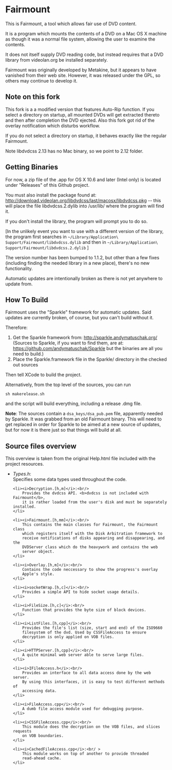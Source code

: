 # Fairmount

This is Fairmount, a tool which allows fair use of DVD content.

It is a program which mounts the contents of a DVD on a Mac OS X
machine as though it was a normal file system, allowing the user to
examine the contents.

It does not itself supply DVD reading code, but instead requires
that a DVD library from videolan.org be installed separately.

Fairmount was originally developed by Metakine, but it appears to have
vanished from their web site. However, it was released under the GPL,
so others may continue to develop it.

## Note on this fork

This fork is a a modified version that features Auto-Rip function. If you select a directory
on startup, all mounted DVDs will get extracted thereto and then after completion the DVD ejected.
Also this fork got rid of the overlay notification which disturbs workflow.

If you do not select a directory on startup, it behaves exactly like the regular Fairmount.

Note libdvdcss 2.13 has no Mac binary, so we point to 2.12 folder.

## Getting Binaries

For now, a zip file of the .app for OS X 10.6 and later (Intel only)
is located under "Releases" of this Github project.

You must also install the package found at:
<http://download.videolan.org/libdvdcss/last/macosx/libdvdcss.pkg> --
this will place the file libdvdcss.2.dylib into /usr/lib/ where the
program will find it.

If you don't install the library, the program will prompt you to do so.

\[In the unlikely event you want to use with a different version
of the library, the program first searches in
`~/Library/Application\ Support/Fairmount/libdvdcss.dylib` and then in
`~/Library/Application\ Support/Fairmount/libdvdcss.2.dylib` \]

The version number has been bumped to 1.1.2, but other than a few
fixes (including finding the needed library in a new place), there's
no new functionality.

Automatic updates are intentionally broken as there is not yet
anywhere to update from.

## How To Build

Fairmount uses the "Sparkle" framework for automatic updates. Said
updates are currently broken, of course, but you can't build without
it.

Therefore:

1. Get the Sparkle framework from: <http://sparkle.andymatuschak.org/>
   (Sources to Sparkle, if you want to find them, are at:
   <https://github.com/andymatuschak/Sparkle> but the binaries are all
   you need to build.)
2. Place the Sparkle.framework file in the Sparkle/ directory in the
   checked out sources

Then tell XCode to build the project.

Alternatively, from the top level of the sources, you can run

    sh makerelease.sh

and the script will build everything, including a release .dmg file.

**Note**: The sources contain a `dsa_keys/dsa_pub.pem` file,
apparently needed by Sparkle. It was grabbed from an old Fairmount
binary. This will need to get replaced in order for Sparkle to be
aimed at a new source of updates, but for now it is there just so that
things will build at all.

## Source files overview

This overview is taken from the original Help.html file included with
the project resources.

<ul>
    <li><i>Types.h</i>:<br/>
        Specifies some data types used throughout the code.
    </li>

    <li><i>Decryption.[h,m]</i>:<br/>
        Provides the dvdcss API. <b>dvdcss is not included with Fairmount</b>,
        it is rather loaded from the user's disk and must be separately installed.
    </li>

    <li><i>Fairmount.[h,mm]</i>:<br/>
        This contains the main classes for Fairmount, the Fairmount class
        which registers itself with the Disk Arbitration framework to
        receive notifications of disks appearing and disappearing, and the
        DVDServer class which do the heavywork and contains the web
        server object.
    </li>

    <li><i>Overlay.[h,m]</i>:<br/>
        Contains the code neccessary to show the progress's overlay
        Apple's style.
    </li>

    <li><i>socketWrap.[h,c]</i>:<br/>
        Provides a simple API to hide socket usage details.
    </li>

    <li><i>FileSize.[h,c]</i>:<br/>
        Function that provides the byte size of block devices.
    </li>

    <li><i>ListFiles.[h,cpp]</i>:<br/>
        Provides the file's list (size, start and end) of the ISO9660
        filesystem of the dvd. Used by CSSFileAccess to ensure
        decryption is only applied on VOB files.
    </li>

    <li><i>HTTPServer.[h,cpp]</i>:<br/>
        A quite minimal web server able to serve large files.
    </li>

    <li><i>IFileAccess.h</i>:<br/>
        Provides an interface to all data access done by the web server.
        By using this interfaces, it is easy to test different methods of
        accessing data.
    </li>

    <li><i>FileAccess.cpp</i>:<br/>
        A dumb file access module used for debugging purpose.
    </li>

    <li><i>CSSFileAccess.cpp</i>:<br/>
        This module does the decryption on the VOB files, and slices requests
        on VOB boundaries.
    </li>

    <li><i>CachedFileAccess.cpp</i>:<br/ >
        This module works on top of another to provide threaded
        read-ahead cache.
    </li>
</ul>
